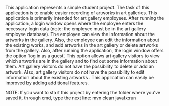 
This application represents a simple student project. The task of this application is to enable easier recording of artworks in art galleries. This application is primarily intended for art gallery employees. After running the application, a login window opens where the employee enters the necessary login data (note: the employee must be in the art gallery employee database). The employee can view the information about the artworks in the gallery. Also, the employee can edit the information about the existing works, and add artworks in the art gallery or delete artworks from the gallery. Also, after running the application, the login window offers the option ‘log in as a guest’. This option allows art gallery visitors to view which artworks are in the gallery and to find out some information about them. Art gallery visitors do not have the possibility to delete or add an artwork. Also, art gallery visitors do not have the possibility to edit information about the existing artworks . This application can easily be improved by adding additional features.

NOTE: If you want to start this project by entering the folder where you've saved it, through cmd, type the next line: mvn clean javafx:run
